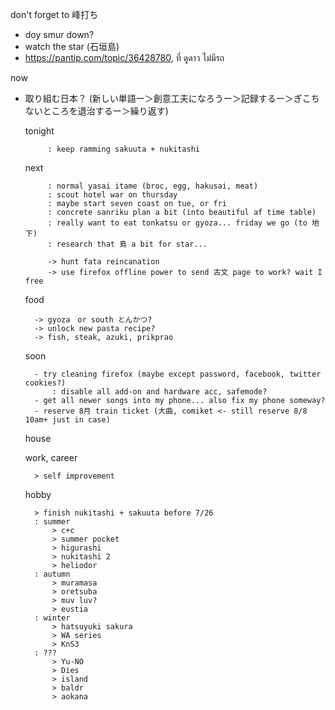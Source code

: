 don't forget to 峰打ち
- doy smur down?
- watch the star (石垣島)
- https://pantip.com/topic/36428780, ที่ ดูดาว ไม่มีรถ

now
- 取り組む日本？ (新しい単語ー＞創意工夫になろうー＞記録するー＞ぎこちないところを退治するー＞繰り返す)

		
	tonight
			
		   : keep ramming sakuuta + nukitashi
		
	next
	
		   : normal yasai itame (broc, egg, hakusai, meat)
		   : scout hotel war on thursday
		   : maybe start seven coast on tue, or fri
		   : concrete sanriku plan a bit (into beautiful af time table)
		   : really want to eat tonkatsu or gyoza... friday we go (to 地下)
		   : research that 島 a bit for star...

		   -> hunt fata reincanation
		   -> use firefox offline power to send 古文 page to work? wait I free
			
	food
		
		-> gyoza　or south とんかつ?
		-> unlock new pasta recipe?
		-> fish, steak, azuki, prikprao 
		
	soon
		
		- try cleaning firefox (maybe except password, facebook, twitter cookies?)
			: disable all add-on and hardware acc, safemode?
		- get all newer songs into my phone... also fix my phone someway?
		- reserve 8月 train ticket (大曲, comiket <- still reserve 8/8 10am+ just in case)
	house
	
	work, career
	
		> self improvement
		
	hobby
	
		> finish nukitashi + sakuuta before 7/26
		: summer
			> c+c
			> summer pocket
			> higurashi
			> nukitashi 2
			> heliodor
		: autumn
			> muramasa
			> oretsuba
			> muv luv?
			> eustia
		: winter
			> hatsuyuki sakura
			> WA series
			> KnS3
		: ???
			> Yu-NO
			> Dies
			> island
			> baldr
			> aokana

			
		
